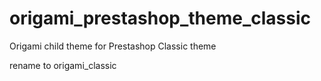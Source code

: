 # origami_prestashop_theme_classic
Origami child theme for Prestashop Classic theme

rename to origami_classic
